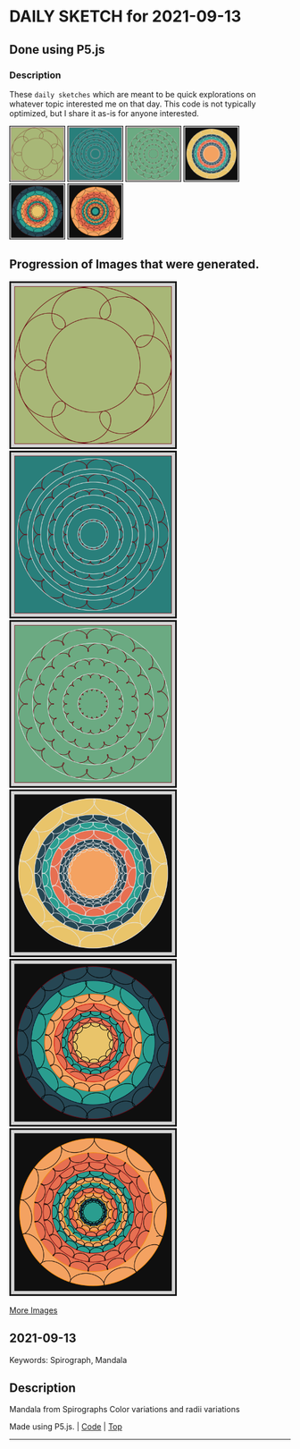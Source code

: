 # DAILY SKETCH for 2021-09-13

## Done using P5.js

### Description

These `daily sketches` which are meant to be quick explorations     on whatever topic interested me on that day. This code is not typically optimized, but I share it as-is     for anyone interested.

<img src = 'images/keep_2021-09-14-21-27-02.png' width = '100'> <img src = 'images/keep_2021-09-14-21-36-07.png' width = '100'> <img src = 'images/keep_2021-09-14-21-38-00.png' width = '100'> <img src = 'images/keep_2021-09-14-21-57-43.png' width = '100'> <img src = 'images/keep_2021-09-14-22-01-11.png' width = '100'> <img src = 'images/keep_2021-09-14-22-01-43.png' width = '100'> 

## Progression of Images that were generated.

<img src = 'images/keep_2021-09-14-21-27-02.png' width = '300'> 
<img src = 'images/keep_2021-09-14-21-36-07.png' width = '300'> 
<img src = 'images/keep_2021-09-14-21-38-00.png' width = '300'> 
<img src = 'images/keep_2021-09-14-21-57-43.png' width = '300'> 
<img src = 'images/keep_2021-09-14-22-01-11.png' width = '300'> 
<img src = 'images/keep_2021-09-14-22-01-43.png' width = '300'> 


[More Images](2021-09-13/images) 


 ## 2021-09-13
Keywords: Spirograph, Mandala
 

## Description 

 Mandala from Spirographs
 Color variations and radii variations
 

Made using P5.js. | [Code](2021/2021-09-13/) | [Top](#daily-sketches) 

-----

